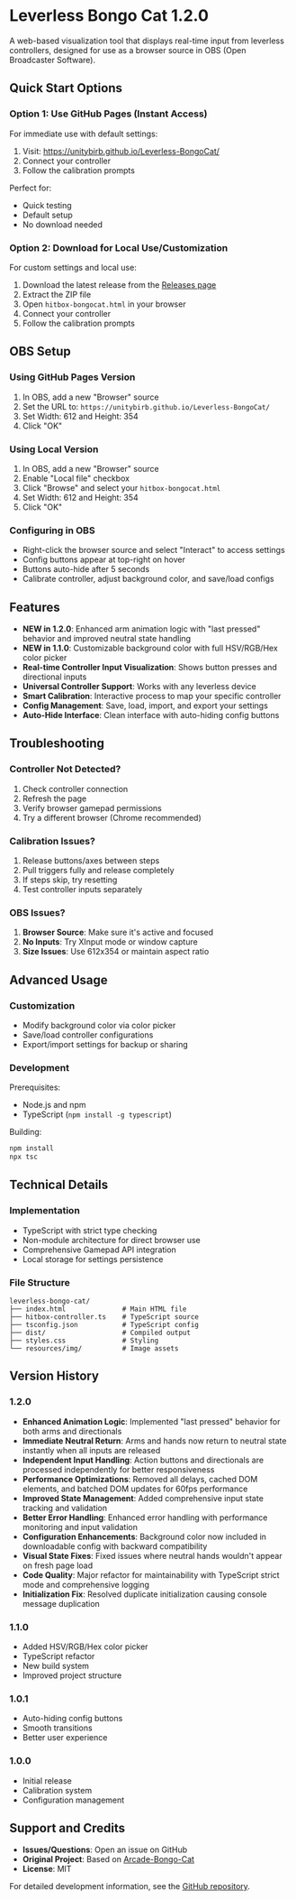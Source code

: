 # Leverless Bongo Cat 1.2.0

A web-based visualization tool that displays real-time input from leverless controllers, designed for use as a browser source in OBS (Open Broadcaster Software).

## Quick Start Options

### Option 1: Use GitHub Pages (Instant Access)
For immediate use with default settings:
1. Visit: https://unitybirb.github.io/Leverless-BongoCat/
2. Connect your controller
3. Follow the calibration prompts

Perfect for:
- Quick testing
- Default setup
- No download needed

### Option 2: Download for Local Use/Customization
For custom settings and local use:

1. Download the latest release from the [Releases page](https://github.com/unitybirb/leverless-bongo-cat/releases)
2. Extract the ZIP file
3. Open `hitbox-bongocat.html` in your browser
4. Connect your controller
5. Follow the calibration prompts

## OBS Setup

### Using GitHub Pages Version
1. In OBS, add a new "Browser" source
2. Set the URL to: `https://unitybirb.github.io/Leverless-BongoCat/`
3. Set Width: 612 and Height: 354
4. Click "OK"

### Using Local Version
1. In OBS, add a new "Browser" source
2. Enable "Local file" checkbox
3. Click "Browse" and select your `hitbox-bongocat.html`
4. Set Width: 612 and Height: 354
5. Click "OK"

### Configuring in OBS
- Right-click the browser source and select "Interact" to access settings
- Config buttons appear at top-right on hover
- Buttons auto-hide after 5 seconds
- Calibrate controller, adjust background color, and save/load configs

## Features

- **NEW in 1.2.0**: Enhanced arm animation logic with "last pressed" behavior and improved neutral state handling
- **NEW in 1.1.0**: Customizable background color with full HSV/RGB/Hex color picker
- **Real-time Controller Input Visualization**: Shows button presses and directional inputs
- **Universal Controller Support**: Works with any leverless device
- **Smart Calibration**: Interactive process to map your specific controller
- **Config Management**: Save, load, import, and export your settings
- **Auto-Hide Interface**: Clean interface with auto-hiding config buttons

## Troubleshooting

### Controller Not Detected?
1. Check controller connection
2. Refresh the page
3. Verify browser gamepad permissions
4. Try a different browser (Chrome recommended)

### Calibration Issues?
1. Release buttons/axes between steps
2. Pull triggers fully and release completely
3. If steps skip, try resetting
4. Test controller inputs separately

### OBS Issues?
1. **Browser Source**: Make sure it's active and focused
2. **No Inputs**: Try XInput mode or window capture
3. **Size Issues**: Use 612x354 or maintain aspect ratio

## Advanced Usage

### Customization
- Modify background color via color picker
- Save/load controller configurations
- Export/import settings for backup or sharing

### Development
Prerequisites:
- Node.js and npm
- TypeScript (`npm install -g typescript`)

Building:
```bash
npm install
npx tsc
```

## Technical Details

### Implementation
- TypeScript with strict type checking
- Non-module architecture for direct browser use
- Comprehensive Gamepad API integration
- Local storage for settings persistence

### File Structure
```
leverless-bongo-cat/
├── index.html              # Main HTML file
├── hitbox-controller.ts    # TypeScript source
├── tsconfig.json           # TypeScript config
├── dist/                   # Compiled output
├── styles.css              # Styling
└── resources/img/          # Image assets
```

## Version History

### 1.2.0
- **Enhanced Animation Logic**: Implemented "last pressed" behavior for both arms and directionals
- **Immediate Neutral Return**: Arms and hands now return to neutral state instantly when all inputs are released
- **Independent Input Handling**: Action buttons and directionals are processed independently for better responsiveness
- **Performance Optimizations**: Removed all delays, cached DOM elements, and batched DOM updates for 60fps performance
- **Improved State Management**: Added comprehensive input state tracking and validation
- **Better Error Handling**: Enhanced error handling with performance monitoring and input validation
- **Configuration Enhancements**: Background color now included in downloadable config with backward compatibility
- **Visual State Fixes**: Fixed issues where neutral hands wouldn't appear on fresh page load
- **Code Quality**: Major refactor for maintainability with TypeScript strict mode and comprehensive logging
- **Initialization Fix**: Resolved duplicate initialization causing console message duplication

### 1.1.0
- Added HSV/RGB/Hex color picker
- TypeScript refactor
- New build system
- Improved project structure

### 1.0.1
- Auto-hiding config buttons
- Smooth transitions
- Better user experience

### 1.0.0
- Initial release
- Calibration system
- Configuration management

## Support and Credits

- **Issues/Questions**: Open an issue on GitHub
- **Original Project**: Based on [Arcade-Bongo-Cat](https://github.com/ROMthesheep/Arcade-Bongo-Cat)
- **License**: MIT

For detailed development information, see the [GitHub repository](https://github.com/unitybirb/leverless-bongo-cat).